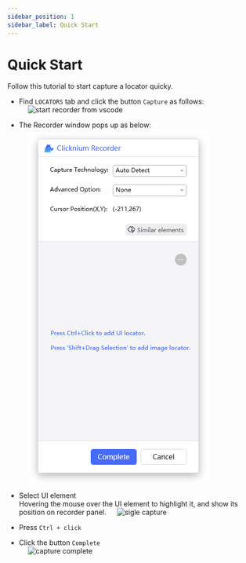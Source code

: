 ```yaml
---
sidebar_position: 1
sidebar_label: Quick Start
---
```

# Quick Start

Follow this tutorial to start capture a locator quicky.

- Find `LOCATORS` tab and click the button `Capture` as follows:  
&emsp; ![start recorder from vscode](../../img/start_recorder_from_vscode.png)

- The Recorder window pops up as below:  
&emsp;  ![recorder window](../../img/recorder_main.png)

- Select UI element  
Hovering the mouse over the UI element to highlight it, and show its position on recorder panel.
&emsp;  ![sigle capture](../../img/recorder_single.png)

- Press `Ctrl + click`

- Click the button `Complete`  
&emsp;  ![capture complete](../../img/recorder_complete.png)



